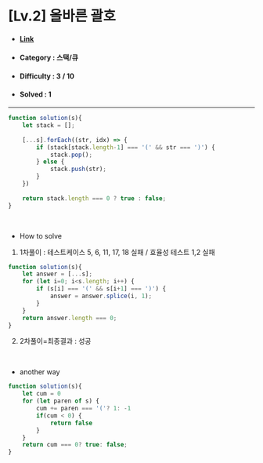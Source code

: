 # [Lv.2] 올바른 괄호
* #### [Link](https://school.programmers.co.kr/learn/courses/30/lessons/12909)
* #### Category : 스택/큐
* #### Difficulty : 3 / 10  
* #### Solved : 1

<hr />

```js
function solution(s){
    let stack = [];
    
    [...s].forEach((str, idx) => {
        if (stack[stack.length-1] === '(' && str === ')') {
            stack.pop();
        } else {
            stack.push(str);
        }
    })
    
    return stack.length === 0 ? true : false;
}
```

<br/>

* How to solve
1. 1차풀이 : 테스트케이스 5, 6, 11, 17, 18 실패 / 효율성 테스트 1,2 실패 
```js
function solution(s){
    let answer = [...s];
    for (let i=0; i<s.length; i++) {
        if (s[i] === '(' && s[i+1] === ')') {
            answer = answer.splice(i, 1);
        }
    }
    return answer.length === 0;
}
```

2. 2차풀이=최종결과 : 성공 

<br />

* another way
```js
function solution(s){
    let cum = 0
    for (let paren of s) {
        cum += paren === '('? 1: -1
        if(cum < 0) {
            return false
        }
    }
    return cum === 0? true: false;
}
```